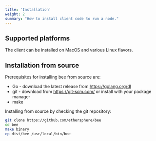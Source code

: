 ```yaml
---
title: 'Installation'
weight: 2
summary: "How to install client code to run a node."
---
```


## Supported platforms

The client can be installed on MacOS and various Linux flavors.

## Installation from source
<!-- https://raw.githubusercontent.com/ethersphere/bee/master/README.md -->

Prerequisites for installing bee from source are:

- Go - download the latest release from https://golang.org/dl
- git - download from https://git-scm.com/ or install with your package manager
- make

Installing from source by checking the git repository:

```sh
git clone https://github.com/ethersphere/bee
cd bee
make binary
cp dist/bee /usr/local/bin/bee
```
